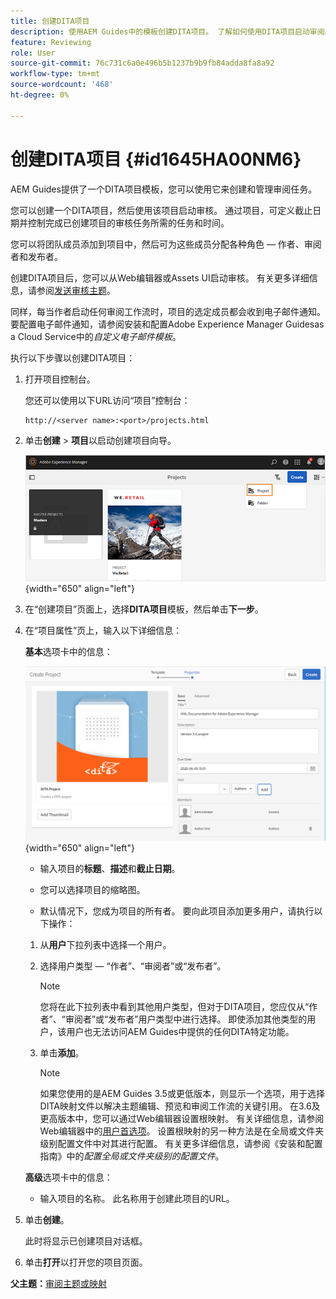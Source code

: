 ```yaml
---
title: 创建DITA项目
description: 使用AEM Guides中的模板创建DITA项目。 了解如何使用DITA项目启动审阅。
feature: Reviewing
role: User
source-git-commit: 76c731c6a0e496b5b1237b9b9fb84adda8fa8a92
workflow-type: tm+mt
source-wordcount: '468'
ht-degree: 0%

---
```


# 创建DITA项目 {#id1645HA00NM6}

AEM Guides提供了一个DITA项目模板，您可以使用它来创建和管理审阅任务。

您可以创建一个DITA项目，然后使用该项目启动审核。 通过项目，可定义截止日期并控制完成已创建项目的审核任务所需的任务和时间。

您可以将团队成员添加到项目中，然后可为这些成员分配各种角色 — 作者、审阅者和发布者。

创建DITA项目后，您可以从Web编辑器或Assets UI启动审核。 有关更多详细信息，请参阅[发送审核主题](review-send-topics-for-review.md#)。

同样，每当作者启动任何审阅工作流时，项目的选定成员都会收到电子邮件通知。 要配置电子邮件通知，请参阅安装和配置Adobe Experience Manager Guidesas a Cloud Service中的&#x200B;*自定义电子邮件模板*。

执行以下步骤以创建DITA项目：

1. 打开项目控制台。

   您还可以使用以下URL访问“项目”控制台：

   ```http
   http://<server name>:<port>/projects.html
   ```

1. 单击&#x200B;**创建** \> **项目**&#x200B;以启动创建项目向导。

   ![](images/project-console-63.png){width="650" align="left"}

1. 在“创建项目”页面上，选择&#x200B;**DITA项目**&#x200B;模板，然后单击&#x200B;**下一步**。

1. 在“项目属性”页上，输入以下详细信息：

   **基本**&#x200B;选项卡中的信息：

   ![](images/create-project.png){width="650" align="left"}

   - 输入项目的&#x200B;**标题**、**描述**&#x200B;和&#x200B;**截止日期**。

   - 您可以选择项目的缩略图。

   - 默认情况下，您成为项目的所有者。 要向此项目添加更多用户，请执行以下操作：

   1. 从&#x200B;**用户**&#x200B;下拉列表中选择一个用户。

   1. 选择用户类型 — “作者”、“审阅者”或“发布者”。

      >[!NOTE]
      >
      >您将在此下拉列表中看到其他用户类型，但对于DITA项目，您应仅从“作者”、“审阅者”或“发布者”用户类型中进行选择。 即使添加其他类型的用户，该用户也无法访问AEM Guides中提供的任何DITA特定功能。

   1. 单击&#x200B;**添加**。

      >[!NOTE]
      >
      >如果您使用的是AEM Guides 3.5或更低版本，则显示一个选项，用于选择DITA映射文件以解决主题编辑、预览和审阅工作流的关键引用。 在3.6及更高版本中，您可以通过Web编辑器设置根映射。 有关详细信息，请参阅Web编辑器中的[用户首选项](web-editor-features.md#id2087G0P40SB)。 设置根映射的另一种方法是在全局或文件夹级别配置文件中对其进行配置。 有关更多详细信息，请参阅《安装和配置指南》中的&#x200B;*配置全局或文件夹级别的配置文件*。

   **高级**&#x200B;选项卡中的信息：

   - 输入项目的名称。 此名称用于创建此项目的URL。

1. 单击&#x200B;**创建**。

   此时将显示已创建项目对话框。

1. 单击&#x200B;**打开**&#x200B;以打开您的项目页面。


**父主题：**[&#x200B;审阅主题或映射](review.md)

